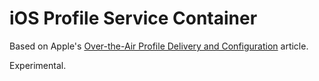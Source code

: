 iOS Profile Service Container
=============================

Based on Apple's [Over-the-Air Profile Delivery and Configuration][1] article.

Experimental.

[1]: https://developer.apple.com/library/ios/documentation/NetworkingInternet/Conceptual/iPhoneOTAConfiguration/Introduction/Introduction.html
